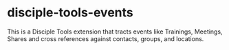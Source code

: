 # disciple-tools-events
This is a Disciple Tools extension that tracts events like Trainings, Meetings, Shares and cross references against contacts, groups, and locations.
